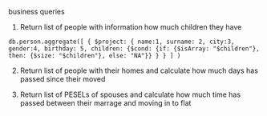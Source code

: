 business queries

1. Return list of people with information how much children they have

`db.person.aggregate([
   {
      $project: {
          name:1,
          surname: 2,
          city:3,
          gender:4,
          birthday: 5,
          children: {$cond: {if: {$isArray: "$children"}, then: {$size: "$children"}, else: "NA"}}
      }
   }
] )`



2. Return list of people with their homes and calculate how much days has passed since their moved


3. Return list of PESELs of spouses and calculate how much time has passed between their marrage and moving in to flat
